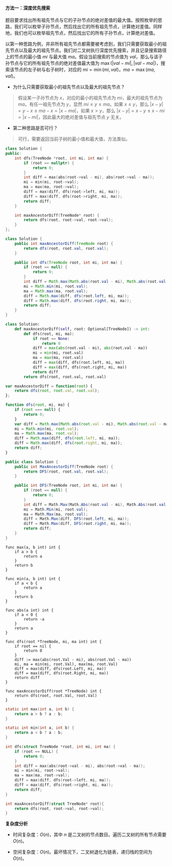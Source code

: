 #### 方法一：深度优先搜索

题目要求找出所有祖先节点与它的子孙节点的绝对差值的最大值。按照枚举的思路，我们可以枚举子孙节点，然后找出它的所有祖先节点，计算绝对差值。同样地，我们也可以枚举祖先节点，然后找出它的所有子孙节点，计算绝对差值。

以第一种思路为例，并非所有祖先节点都需要被考虑到，我们只需要获取最小的祖先节点以及最大的祖先节点。我们对二叉树执行深度优先搜索，并且记录搜索路径上的节点的最小值 $\textit{mi}$ 与最大值 $\textit{ma}$。假设当前搜索的节点值为 $\textit{val}$，那么与该子孙节点与它的所有祖先节点的绝对差值最大值为 $\max(|\textit{val} - \textit{mi}|, |\textit{val} - \textit{ma}|)$，搜索该节点的左子树与右子树时，对应的 $\textit{mi} = \min(\textit{mi},\textit{val})$，$\textit{ma} = \max(\textit{ma}, \textit{val})$。

+ 为什么只需要获取最小的祖先节点以及最大的祖先节点？
> 假设某一子孙节点为 $x$，对应的最小的祖先节点为 $\textit{mi}$，最大的祖先节点为 $\textit{ma}$。有任一祖先节点为 $y$，显然 $\textit{mi} \le y \le \textit{ma}$。如果 $x \le y$，那么 $|x - y| = y - x \le \textit{ma} - x = |x - \textit{ma}|$，如果 $x \gt y$，那么 $|x - y| = x - y \le x - \textit{mi} = |x - \textit{mi}|$，因此最大的绝对差值与祖先节点 $y$ 无关。

+ 第二种思路是否可行？
> 可行，需要返回当前子树的最小值和最大值，方法类似。

```C++ [sol1-C++]
class Solution {
public:
    int dfs(TreeNode *root, int mi, int ma) {
        if (root == nullptr) {
            return 0;
        }
        int diff = max(abs(root->val - mi), abs(root->val - ma));
        mi = min(mi, root->val);
        ma = max(ma, root->val);
        diff = max(diff, dfs(root->left, mi, ma));
        diff = max(diff, dfs(root->right, mi, ma));
        return diff;
    }

    int maxAncestorDiff(TreeNode* root) {
        return dfs(root, root->val, root->val);
    }
};
```

```Java [sol1-Java]
class Solution {
    public int maxAncestorDiff(TreeNode root) {
        return dfs(root, root.val, root.val);
    }

    public int dfs(TreeNode root, int mi, int ma) {
        if (root == null) {
            return 0;
        }
        int diff = Math.max(Math.abs(root.val - mi), Math.abs(root.val - ma));
        mi = Math.min(mi, root.val);
        ma = Math.max(ma, root.val);
        diff = Math.max(diff, dfs(root.left, mi, ma));
        diff = Math.max(diff, dfs(root.right, mi, ma));
        return diff;
    }
}
```

```Python [sol1-Python3]
class Solution:
    def maxAncestorDiff(self, root: Optional[TreeNode]) -> int:
        def dfs(root, mi, ma):
            if root == None:
                return 0
            diff = max(abs(root.val - mi), abs(root.val - ma))
            mi = min(mi, root.val)
            ma = max(ma, root.val)
            diff = max(diff, dfs(root.left, mi, ma))
            diff = max(diff, dfs(root.right, mi, ma))
            return diff
        return dfs(root, root.val, root.val)

```

```JavaScript [sol1-JavaScript]
var maxAncestorDiff = function(root) {
    return dfs(root, root.val, root.val);
};

function dfs(root, mi, ma) {
    if (root === null) {
        return 0;
    }
    var diff = Math.max(Math.abs(root.val - mi), Math.abs(root.val - ma));
    mi = Math.min(mi, root.val);
    ma = Math.max(ma, root.val);
    diff = Math.max(diff, dfs(root.left, mi, ma));
    diff = Math.max(diff, dfs(root.right, mi, ma));
    return diff;
}
```

```C# [sol1-C#]
public class Solution {
    public int MaxAncestorDiff(TreeNode root) {
        return DFS(root, root.val, root.val);
    }

    public int DFS(TreeNode root, int mi, int ma) {
        if (root == null) {
            return 0;
        }
        int diff = Math.Max(Math.Abs(root.val - mi), Math.Abs(root.val - ma));
        mi = Math.Min(mi, root.val);
        ma = Math.Max(ma, root.val);
        diff = Math.Max(diff, DFS(root.left, mi, ma));
        diff = Math.Max(diff, DFS(root.right, mi, ma));
        return diff;
    }
}
```

```Golang [sol1-Golang]
func max(a, b int) int {
    if a > b {
        return a
    }
    return b
}

func min(a, b int) int {
    if a < b {
        return a
    }
    return b
}

func abs(a int) int {
    if a < 0 {
        return -a
    }
    return a
}

func dfs(root *TreeNode, mi, ma int) int {
    if root == nil {
        return 0
    }
    diff := max(abs(root.Val - mi), abs(root.Val - ma))
    mi, ma = min(mi, root.Val), max(ma, root.Val)
    diff = max(diff, dfs(root.Left, mi, ma))
    diff = max(diff, dfs(root.Right, mi, ma))
    return diff
}

func maxAncestorDiff(root *TreeNode) int {
    return dfs(root, root.Val, root.Val)
}
```

```C [sol1-C]
static int max(int a, int b) {
    return a > b ? a : b;
}

static int min(int a, int b) {
    return a < b ? a : b;
}

int dfs(struct TreeNode *root, int mi, int ma) {
    if (root == NULL) {
        return 0;
    }
    int diff = max(abs(root->val - mi), abs(root->val - ma));
    mi = min(mi, root->val);
    ma = max(ma, root->val);
    diff = max(diff, dfs(root->left, mi, ma));
    diff = max(diff, dfs(root->right, mi, ma));
    return diff;
}

int maxAncestorDiff(struct TreeNode* root){
    return dfs(root, root->val, root->val);
}
```

**复杂度分析**

+ 时间复杂度：$O(n)$，其中 $n$ 是二叉树的节点数目。遍历二叉树的所有节点需要 $O(n)$。

+ 空间复杂度：$O(n)$。最坏情况下，二叉树退化为链表，递归栈的空间为 $O(n)$。